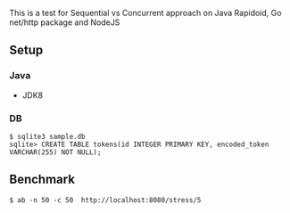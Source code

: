This is a test for Sequential vs Concurrent approach on Java Rapidoid, Go net/http package and NodeJS

## Setup

### Java
- JDK8

### DB
```
$ sqlite3 sample.db
sqlite> CREATE TABLE tokens(id INTEGER PRIMARY KEY, encoded_token VARCHAR(255) NOT NULL);
```

## Benchmark
```
$ ab -n 50 -c 50  http://localhost:8080/stress/5
```
